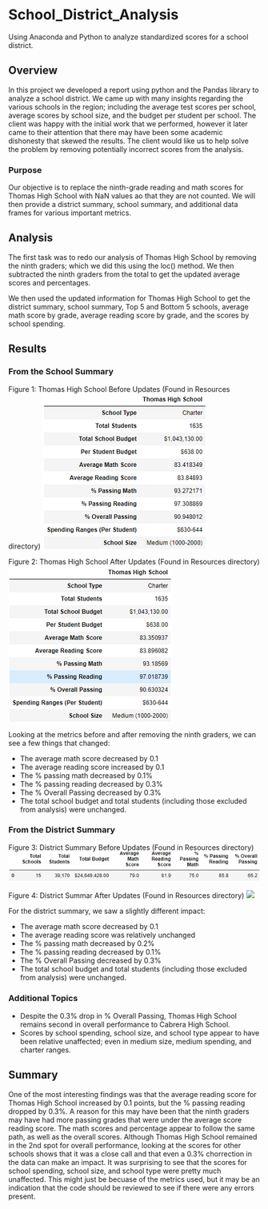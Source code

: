 # School_District_Analysis
Using Anaconda and Python to analyze standardized scores for a school district.

## Overview 
In this project we developed a report using python and the Pandas library to analyze a school district. We came up with many insights regarding the various schools in the region; including the average test scores per school, average scores by school size, and the budget per student per school. The client was happy with the initial work that we performed, however it later came to their attention that there may have been some academic dishonesty that skewed the results. The client would like us to help solve the problem by removing potentially incorrect scores from the analysis. 

### Purpose
Our objective is to replace the ninth-grade reading and math scores for Thomas High School with NaN values ao that they are not counted. We will then provide a district summary, school summary, and additional data frames for various important metrics.

## Analysis
The first task was to redo our analysis of Thomas High School by removing the ninth graders; which we did this using the loc() method. We then subtracted the ninth graders from the total to get the updated average scores and percentages.

We then used the updated information for Thomas High School to get the district summary, school summary, Top 5 and Bottom 5 schools, average math score by grade, average reading score by grade, and the scores by school spending.

## Results

### From the School Summary
Figure 1: Thomas High School Before Updates (Found in Resources directory)
![](Resources/Fig1_THS_Before.png)

Figure 2: Thomas High School After Updates (Found in Resources directory)
![](Resources/Fig2_THS_After.png)

Looking at the metrics before and after removing the ninth graders, we can see a few things that changed:
- The average math score decreased by 0.1
- The average reading score increased by 0.1
- The % passing math decreased by 0.1%
- The % passing reading decreased by 0.3%
- The % Overall Passing decreased by 0.3%
- The total school budget and total students (including those excluded from analysis) were unchanged.

### From the District Summary

Figure 3: District Summary Before Updates (Found in Resources directory)
![](Resources/Fig3_DistrictSummary.png)

Figure 4: District Summar After Updates (Found in Resources directory)
![](Resources/Fig4_updated_DistrictSummary.png)

For the district summary, we saw a slightly different impact:
- The average math score decreased by 0.1
- The average reading score was relatively unchanged
- The % passing math decreased by 0.2%
- The % passing reading decreased by 0.1%
- The % Overall Passing decreased by 0.3%
- The total school budget and total students (including those excluded from analysis) were unchanged.

### Additional Topics
- Despite the 0.3% drop in % Overall Passing, Thomas High School remains second in overall performance to Cabrera High School.
- Scores by school spending, school size, and school type appear to have been relative unaffected; even in medium size, medium spending, and charter ranges. 

## Summary
One of the most interesting findings was that the average reading score for Thomas High School increased by 0.1 points, but the % passing reading dropped by 0.3%. A reason for this may have been that the ninth graders may have had more passing grades that were under the average score reading score. The math scores and percentage appear to follow the same path, as well as the overall scores. Although Thomas High School remained in the 2nd spot for overall performance, looking at the scores for other schools shows that it was a close call and that even a 0.3% chorrection in the data can make an impact. It was surprising to see that the scores for school spending, school size, and school type were pretty much unaffected. This might just be becuase of the metrics used, but it may be an indication that the code should be reviewed to see if there were any errors present.
